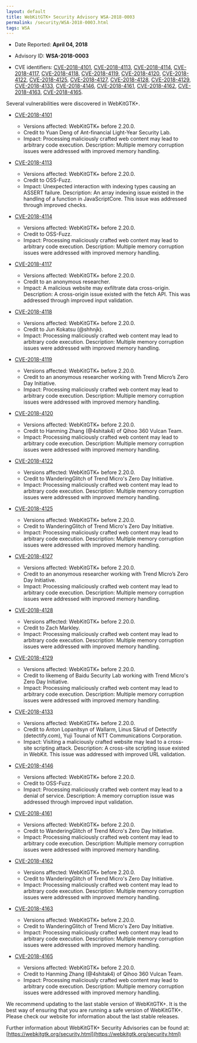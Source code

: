 ```yaml
---
layout: default
title: WebKitGTK+ Security Advisory WSA-2018-0003
permalink: /security/WSA-2018-0003.html
tags: WSA
---
```


* Date Reported: **April 04, 2018**

* Advisory ID: **WSA-2018-0003**

* CVE identifiers: [CVE-2018-4101](#CVE-2018-4101), [CVE-2018-4113](#CVE-2018-4113),
  [CVE-2018-4114](#CVE-2018-4114), [CVE-2018-4117](#CVE-2018-4117),
  [CVE-2018-4118](#CVE-2018-4118), [CVE-2018-4119](#CVE-2018-4119),
  [CVE-2018-4120](#CVE-2018-4120), [CVE-2018-4122](#CVE-2018-4122),
  [CVE-2018-4125](#CVE-2018-4125), [CVE-2018-4127](#CVE-2018-4127),
  [CVE-2018-4128](#CVE-2018-4128), [CVE-2018-4129](#CVE-2018-4129),
  [CVE-2018-4133](#CVE-2018-4133), [CVE-2018-4146](#CVE-2018-4146),
  [CVE-2018-4161](#CVE-2018-4161), [CVE-2018-4162](#CVE-2018-4162),
  [CVE-2018-4163](#CVE-2018-4163), [CVE-2018-4165](#CVE-2018-4165).


Several vulnerabilities were discovered in WebKitGTK+.

* <a name="CVE-2018-4101" href="https://cve.mitre.org/cgi-bin/cvename.cgi?name=CVE-2018-4101">CVE-2018-4101</a>
  * Versions affected: WebKitGTK+ before 2.20.0.
  * Credit to Yuan Deng of Ant-financial Light-Year Security Lab.
  * Impact: Processing maliciously crafted web content may lead to
    arbitrary code execution. Description: Multiple memory corruption
    issues were addressed with improved memory handling.

* <a name="CVE-2018-4113" href="https://cve.mitre.org/cgi-bin/cvename.cgi?name=CVE-2018-4113">CVE-2018-4113</a>
  * Versions affected: WebKitGTK+ before 2.20.0.
  * Credit to OSS-Fuzz.
  * Impact: Unexpected interaction with indexing types causing an ASSERT
    failure. Description: An array indexing issue existed in the
    handling of a function in JavaScriptCore. This issue was addressed
    through improved checks.

* <a name="CVE-2018-4114" href="https://cve.mitre.org/cgi-bin/cvename.cgi?name=CVE-2018-4114">CVE-2018-4114</a>
  * Versions affected: WebKitGTK+ before 2.20.0.
  * Credit to OSS-Fuzz.
  * Impact: Processing maliciously crafted web content may lead to
    arbitrary code execution. Description: Multiple memory corruption
    issues were addressed with improved memory handling.

* <a name="CVE-2018-4117" href="https://cve.mitre.org/cgi-bin/cvename.cgi?name=CVE-2018-4117">CVE-2018-4117</a>
  * Versions affected: WebKitGTK+ before 2.20.0.
  * Credit to an anonymous researcher.
  * Impact: A malicious website may exfiltrate data cross-origin.
    Description: A cross-origin issue existed with the fetch API. This
    was addressed through improved input validation.

* <a name="CVE-2018-4118" href="https://cve.mitre.org/cgi-bin/cvename.cgi?name=CVE-2018-4118">CVE-2018-4118</a>
  * Versions affected: WebKitGTK+ before 2.20.0.
  * Credit to Jun Kokatsu (@shhnjk).
  * Impact: Processing maliciously crafted web content may lead to
    arbitrary code execution. Description: Multiple memory corruption
    issues were addressed with improved memory handling.

* <a name="CVE-2018-4119" href="https://cve.mitre.org/cgi-bin/cvename.cgi?name=CVE-2018-4119">CVE-2018-4119</a>
  * Versions affected: WebKitGTK+ before 2.20.0.
  * Credit to an anonymous researcher working with Trend Micro’s Zero
    Day Initiative.
  * Impact: Processing maliciously crafted web content may lead to
    arbitrary code execution. Description: Multiple memory corruption
    issues were addressed with improved memory handling.

* <a name="CVE-2018-4120" href="https://cve.mitre.org/cgi-bin/cvename.cgi?name=CVE-2018-4120">CVE-2018-4120</a>
  * Versions affected: WebKitGTK+ before 2.20.0.
  * Credit to Hanming Zhang (@4shitak4) of Qihoo 360 Vulcan Team.
  * Impact: Processing maliciously crafted web content may lead to
    arbitrary code execution. Description: Multiple memory corruption
    issues were addressed with improved memory handling.

* <a name="CVE-2018-4122" href="https://cve.mitre.org/cgi-bin/cvename.cgi?name=CVE-2018-4122">CVE-2018-4122</a>
  * Versions affected: WebKitGTK+ before 2.20.0.
  * Credit to WanderingGlitch of Trend Micro's Zero Day Initiative.
  * Impact: Processing maliciously crafted web content may lead to
    arbitrary code execution. Description: Multiple memory corruption
    issues were addressed with improved memory handling.

* <a name="CVE-2018-4125" href="https://cve.mitre.org/cgi-bin/cvename.cgi?name=CVE-2018-4125">CVE-2018-4125</a>
  * Versions affected: WebKitGTK+ before 2.20.0.
  * Credit to WanderingGlitch of Trend Micro's Zero Day Initiative.
  * Impact: Processing maliciously crafted web content may lead to
    arbitrary code execution. Description: Multiple memory corruption
    issues were addressed with improved memory handling.

* <a name="CVE-2018-4127" href="https://cve.mitre.org/cgi-bin/cvename.cgi?name=CVE-2018-4127">CVE-2018-4127</a>
  * Versions affected: WebKitGTK+ before 2.20.0.
  * Credit to an anonymous researcher working with Trend Micro’s Zero
    Day Initiative.
  * Impact: Processing maliciously crafted web content may lead to
    arbitrary code execution. Description: Multiple memory corruption
    issues were addressed with improved memory handling.

* <a name="CVE-2018-4128" href="https://cve.mitre.org/cgi-bin/cvename.cgi?name=CVE-2018-4128">CVE-2018-4128</a>
  * Versions affected: WebKitGTK+ before 2.20.0.
  * Credit to Zach Markley.
  * Impact: Processing maliciously crafted web content may lead to
    arbitrary code execution. Description: Multiple memory corruption
    issues were addressed with improved memory handling.

* <a name="CVE-2018-4129" href="https://cve.mitre.org/cgi-bin/cvename.cgi?name=CVE-2018-4129">CVE-2018-4129</a>
  * Versions affected: WebKitGTK+ before 2.20.0.
  * Credit to likemeng of Baidu Security Lab working with Trend Micro's
    Zero Day Initiative.
  * Impact: Processing maliciously crafted web content may lead to
    arbitrary code execution. Description: Multiple memory corruption
    issues were addressed with improved memory handling.

* <a name="CVE-2018-4133" href="https://cve.mitre.org/cgi-bin/cvename.cgi?name=CVE-2018-4133">CVE-2018-4133</a>
  * Versions affected: WebKitGTK+ before 2.20.0.
  * Credit to Anton Lopanitsyn of Wallarm, Linus Särud of Detectify
    (detectify.com), Yuji Tounai of NTT Communications Corporation.
  * Impact: Visiting a maliciously crafted website may lead to a cross-
    site scripting attack. Description: A cross-site scripting issue
    existed in WebKit. This issue was addressed with improved URL
    validation.

* <a name="CVE-2018-4146" href="https://cve.mitre.org/cgi-bin/cvename.cgi?name=CVE-2018-4146">CVE-2018-4146</a>
  * Versions affected: WebKitGTK+ before 2.20.0.
  * Credit to OSS-Fuzz.
  * Impact: Processing maliciously crafted web content may lead to a
    denial of service. Description: A memory corruption issue was
    addressed through improved input validation.

* <a name="CVE-2018-4161" href="https://cve.mitre.org/cgi-bin/cvename.cgi?name=CVE-2018-4161">CVE-2018-4161</a>
  * Versions affected: WebKitGTK+ before 2.20.0.
  * Credit to WanderingGlitch of Trend Micro's Zero Day Initiative.
  * Impact: Processing maliciously crafted web content may lead to
    arbitrary code execution. Description: Multiple memory corruption
    issues were addressed with improved memory handling.

* <a name="CVE-2018-4162" href="https://cve.mitre.org/cgi-bin/cvename.cgi?name=CVE-2018-4162">CVE-2018-4162</a>
  * Versions affected: WebKitGTK+ before 2.20.0.
  * Credit to WanderingGlitch of Trend Micro's Zero Day Initiative.
  * Impact: Processing maliciously crafted web content may lead to
    arbitrary code execution. Description: Multiple memory corruption
    issues were addressed with improved memory handling.

* <a name="CVE-2018-4163" href="https://cve.mitre.org/cgi-bin/cvename.cgi?name=CVE-2018-4163">CVE-2018-4163</a>
  * Versions affected: WebKitGTK+ before 2.20.0.
  * Credit to WanderingGlitch of Trend Micro's Zero Day Initiative.
  * Impact: Processing maliciously crafted web content may lead to
    arbitrary code execution. Description: Multiple memory corruption
    issues were addressed with improved memory handling.

* <a name="CVE-2018-4165" href="https://cve.mitre.org/cgi-bin/cvename.cgi?name=CVE-2018-4165">CVE-2018-4165</a>
  * Versions affected: WebKitGTK+ before 2.20.0.
  * Credit to Hanming Zhang (@4shitak4) of Qihoo 360 Vulcan Team.
  * Impact: Processing maliciously crafted web content may lead to
    arbitrary code execution. Description: Multiple memory corruption
    issues were addressed with improved memory handling.


We recommend updating to the last stable version of WebKitGTK+. It is
the best way of ensuring that you are running a safe version of
WebKitGTK+. Please check our website for information about the last
stable releases.

Further information about WebKitGTK+ Security Advisories can be found at:
[https://webkitgtk.org/security.html](https://webkitgtk.org/security.html)
